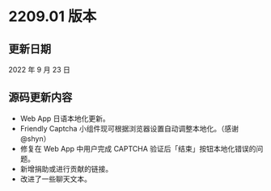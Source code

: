 # 2209.01 版本

## 更新日期
2022 年 9 月 23 日

## 源码更新内容
- Web App 日语本地化更新。
- Friendly Captcha 小组件现可根据浏览器设置自动调整本地化。（感谢 @shyn）
- 修复在 Web App 中用户完成 CAPTCHA 验证后「结束」按钮本地化错误的问题。
- 新增捐助或进行贡献的链接。
- 改进了一些聊天文本。
